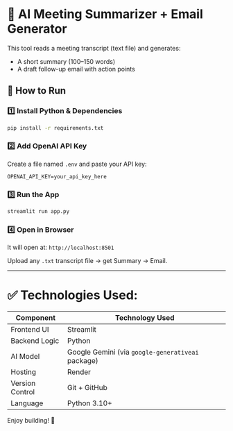 # 🧠 AI Meeting Summarizer + Email Generator

This tool reads a meeting transcript (text file) and generates:
- A short summary (100–150 words)
- A draft follow-up email with action points

## 🚀 How to Run

### 1️⃣ Install Python & Dependencies
```bash
pip install -r requirements.txt
```

### 2️⃣ Add OpenAI API Key
Create a file named `.env` and paste your API key:
```
OPENAI_API_KEY=your_api_key_here
```

### 3️⃣ Run the App
```bash
streamlit run app.py
```

### 4️⃣ Open in Browser
It will open at: `http://localhost:8501`

Upload any `.txt` transcript file → get Summary → Email.

---

# ✅ Technologies Used:

| Component       | Technology Used                                   |
| --------------- | ------------------------------------------------- |
| Frontend UI     | Streamlit                                         |
| Backend Logic   | Python                                            |
| AI Model        | Google Gemini (via `google-generativeai` package) |
| Hosting         | Render                                            |
| Version Control | Git + GitHub                                      |
| Language        | Python 3.10+                                      |

Enjoy building! 🚀
